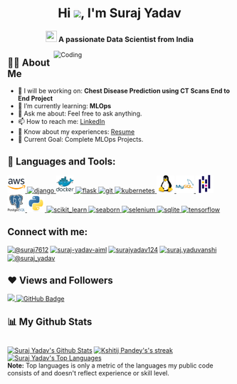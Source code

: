 <h1 align="center">Hi <img src="https://media.tenor.com/z2xJqhCpneIAAAAC/wave-hand.gif" width="30px">, I'm Suraj Yadav</h1>


<h3 align="center"><img src="https://user-images.githubusercontent.com/74038190/235223599-0eadbd7c-c916-4f24-af9d-9242730e6172.gif" width = "25px" height="25px"/> A passionate Data Scientist from India</h3>

<img align="right" alt="Coding" width="400" src="https://cdn.dribbble.com/users/5690231/screenshots/16191500/media/4fbd0ec22f13a3521bb37cc5fe8b1cb3.gif"/>


## 🙋‍♂️ About Me
- 🔭 I will be working on: <b>Chest Disease Prediction using CT Scans End to End Project</b>
- 🌱 I’m currently learning: <b>MLOps</b>
- 💬 Ask me about: Feel free to ask anything.
- 📫 How to reach me: [LinkedIn](https://www.linkedin.com/in/suraj-yadav-aiml/)
- 📄 Know about my experiences: [Resume]()
- 📝 Current Goal: Complete MLOps Projects.

## 🚀 Languages and Tools:

<p align="left"> <a href="https://aws.amazon.com" target="_blank" rel="noreferrer"> <img src="https://raw.githubusercontent.com/devicons/devicon/master/icons/amazonwebservices/amazonwebservices-original-wordmark.svg" alt="aws" width="40" height="40"/> </a> <a href="https://www.djangoproject.com/" target="_blank" rel="noreferrer"> <img src="https://cdn.worldvectorlogo.com/logos/django.svg" alt="django" width="40" height="40"/> </a> <a href="https://www.docker.com/" target="_blank" rel="noreferrer"> <img src="https://raw.githubusercontent.com/devicons/devicon/master/icons/docker/docker-original-wordmark.svg" alt="docker" width="40" height="40"/> </a> <a href="https://flask.palletsprojects.com/" target="_blank" rel="noreferrer"> <img src="https://www.vectorlogo.zone/logos/pocoo_flask/pocoo_flask-icon.svg" alt="flask" width="40" height="40"/> </a> <a href="https://git-scm.com/" target="_blank" rel="noreferrer"> <img src="https://www.vectorlogo.zone/logos/git-scm/git-scm-icon.svg" alt="git" width="40" height="40"/> </a> <a href="https://kubernetes.io" target="_blank" rel="noreferrer"> <img src="https://www.vectorlogo.zone/logos/kubernetes/kubernetes-icon.svg" alt="kubernetes" width="40" height="40"/> </a> <a href="https://www.linux.org/" target="_blank" rel="noreferrer"> <img src="https://raw.githubusercontent.com/devicons/devicon/master/icons/linux/linux-original.svg" alt="linux" width="40" height="40"/> </a> <a href="https://www.mysql.com/" target="_blank" rel="noreferrer"> <img src="https://raw.githubusercontent.com/devicons/devicon/master/icons/mysql/mysql-original-wordmark.svg" alt="mysql" width="40" height="40"/> </a> <a href="https://pandas.pydata.org/" target="_blank" rel="noreferrer"> <img src="https://raw.githubusercontent.com/devicons/devicon/2ae2a900d2f041da66e950e4d48052658d850630/icons/pandas/pandas-original.svg" alt="pandas" width="40" height="40"/> </a> <a href="https://www.postgresql.org" target="_blank" rel="noreferrer"> <img src="https://raw.githubusercontent.com/devicons/devicon/master/icons/postgresql/postgresql-original-wordmark.svg" alt="postgresql" width="40" height="40"/> </a> <a href="https://www.python.org" target="_blank" rel="noreferrer"> <img src="https://raw.githubusercontent.com/devicons/devicon/master/icons/python/python-original.svg" alt="python" width="40" height="40"/> </a> <a href="https://scikit-learn.org/" target="_blank" rel="noreferrer"> <img src="https://upload.wikimedia.org/wikipedia/commons/0/05/Scikit_learn_logo_small.svg" alt="scikit_learn" width="40" height="40"/> </a> <a href="https://seaborn.pydata.org/" target="_blank" rel="noreferrer"> <img src="https://seaborn.pydata.org/_images/logo-mark-lightbg.svg" alt="seaborn" width="40" height="40"/> </a> <a href="https://www.selenium.dev" target="_blank" rel="noreferrer"> <img src="https://raw.githubusercontent.com/detain/svg-logos/780f25886640cef088af994181646db2f6b1a3f8/svg/selenium-logo.svg" alt="selenium" width="40" height="40"/> </a> <a href="https://www.sqlite.org/" target="_blank" rel="noreferrer"> <img src="https://www.vectorlogo.zone/logos/sqlite/sqlite-icon.svg" alt="sqlite" width="40" height="40"/> </a> <a href="https://www.tensorflow.org" target="_blank" rel="noreferrer"> <img src="https://www.vectorlogo.zone/logos/tensorflow/tensorflow-icon.svg" alt="tensorflow" width="40" height="40"/> </a> </p>


## Connect with me:
<p align="left">
<a href="https://twitter.com/@suraj7612" target="blank"><img align="center" src="https://raw.githubusercontent.com/rahuldkjain/github-profile-readme-generator/master/src/images/icons/Social/twitter.svg" alt="@suraj7612" height="30" width="40" /></a>
<a href="https://linkedin.com/in/suraj-yadav-aiml" target="blank"><img align="center" src="https://raw.githubusercontent.com/rahuldkjain/github-profile-readme-generator/master/src/images/icons/Social/linked-in-alt.svg" alt="suraj-yadav-aiml" height="30" width="40" /></a>
<a href="https://kaggle.com/surajyadav124" target="blank"><img align="center" src="https://raw.githubusercontent.com/rahuldkjain/github-profile-readme-generator/master/src/images/icons/Social/kaggle.svg" alt="surajyadav124" height="30" width="40" /></a>
<a href="https://instagram.com/suraj.yaduvanshi" target="blank"><img align="center" src="https://raw.githubusercontent.com/rahuldkjain/github-profile-readme-generator/master/src/images/icons/Social/instagram.svg" alt="suraj.yaduvanshi" height="30" width="40" /></a>
<a href="https://medium.com/@suraj_yadav" target="blank"><img align="center" src="https://raw.githubusercontent.com/rahuldkjain/github-profile-readme-generator/master/src/images/icons/Social/medium.svg" alt="@suraj_yadav" height="30" width="40" /></a>
</p>


## ❤ Views and Followers
<a href="https://github.com/Meghna-DAS/github-profile-views-counter">
    <img src="https://komarev.com/ghpvc/?username=suraj-yadav-aiml">
</a>
<a href="https://github.com/suraj-yadav-aiml?tab=followers"><img src="https://img.shields.io/github/followers/suraj-yadav-aiml?label=Followers&style=social" alt="GitHub Badge"></a>

## 📊 My Github Stats
  <br/>
    <a href="https://github.com/suraj-yadav-aiml/github-readme-stats"><img alt="Suraj Yadav's Github Stats" src="https://github-readme-stats.vercel.app/api?username=suraj-yadav-aiml&show_icons=true&count_private=true&theme=react&hide_border=true&bg_color=0D1117" /></a>
        <a href="https://github.com/SubhamRaoniar28/github-readme-streak-stats">
        <img title="🔥 Get streak stats for your profile at git.io/streak-stats" alt="Kshitij Pandey's's streak" src="https://github-readme-streak-stats.herokuapp.com/?user=suraj-yadav-aiml&theme=black-ice&hide_border=true&stroke=0000&background=060A0CD0"/>
    </a>
       <a href="https://github.com/suraj-yadav-aiml/github-readme-stats"><img alt="Suraj Yadav's Top Languages" src="https://github-readme-stats.vercel.app/api/top-langs/?username=suraj-yadav-aiml&langs_count=8&count_private=true&layout=compact&theme=react&hide_border=true&bg_color=0D1117" /></a>
  <br/>
  <b>Note:</b> Top languages is only a metric of the languages my public code consists of and doesn't reflect experience or skill level.
